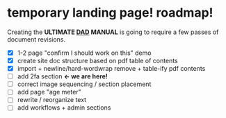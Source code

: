 # temporary landing page! roadmap!

Creating the **ULTIMATE [DAD](https://dad.ndrn.org/) MANUAL** is going to require a few passes of document revisions.

- [x] 1-2 page "confirm I should work on this" demo
- [x] create site doc structure based on pdf table of contents
- [x] import + newline/hard-wordwrap remove + table-ify pdf contents
- [ ] add 2fa section **← we are here!**
- [ ] correct image sequencing / section placement 
- [ ] add page "age meter"
- [ ] rewrite / reorganize text
- [ ] add workflows + admin sections
